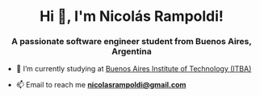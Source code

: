 <h1 align="center">Hi 👋, I'm Nicolás Rampoldi!</h1>
<h3 align="center">A passionate software engineer student from Buenos Aires, Argentina</h3>

- 🔭 I’m currently studying at [Buenos Aires Institute of Technology (ITBA)](https://www.itba.edu.ar/)

- 📫 Email to reach me **nicolasrampoldi@gmail.com**
